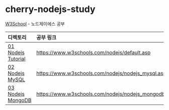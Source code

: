 # cherry-nodejs-study

[W3School](https://www.w3schools.com/nodejs/default.asp) - 노드제이에스 공부

| 디렉토리                                        | 공부 링크                                           |
| :---------------------------------------------- | :-------------------------------------------------- |
| [01 Nodejs Tutorial](./01%20Nodejs%20Tutorial/) | https://www.w3schools.com/nodejs/default.asp        |
| [02 Nodejs MySQL]()                             | https://www.w3schools.com/nodejs/nodejs_mysql.asp   |
| [03 Nodejs MongoDB]()                           | https://www.w3schools.com/nodejs/nodejs_mongodb.asp |
